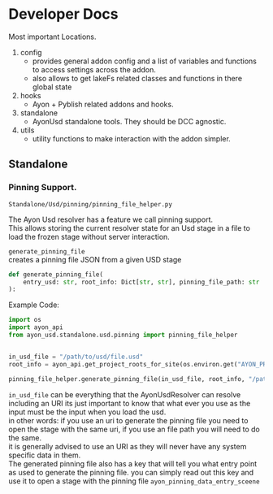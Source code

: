 # Developer Docs

Most important Locations.

1. config
   - provides general addon config and a list of variables and functions to
     access settings across the addon.
   - also allows to get lakeFs related classes and functions in there global
     state
2. hooks
   - Ayon + Pyblish related addons and hooks.
3. standalone
   - AyonUsd standalone tools. They should be DCC agnostic.
4. utils
   - utility functions to make interaction with the addon simpler.

## Standalone

### Pinning Support.

`Standalone/Usd/pinning/pinning_file_helper.py`

The Ayon Usd resolver has a feature we call pinning support.\
This allows storing the current resolver state for an Usd stage in a file to
load the frozen stage without server interaction.

`generate_pinning_file`\
creates a pinning file JSON from a given USD stage

```py
def generate_pinning_file(
    entry_usd: str, root_info: Dict[str, str], pinning_file_path: str
):
```

Example Code:

```py
import os
import ayon_api
from ayon_usd.standalone.usd.pinning import pinning_file_helper


in_usd_file = "/path/to/usd/file.usd"
root_info = ayon_api.get_project_roots_for_site(os.environ.get("AYON_PROJECT_NAME"))

pinning_file_helper.generate_pinning_file(in_usd_file, root_info, "/path/to/output_file.json")
```

`in_usd_file` can be everything that the AyonUsdResolver can resolve including
an URI its just important to know that what ever you use as the input must be
the input when you load the usd.\
in other words: if you use an uri to generate the pinning file you need to open
the stage with the same uri, if you use an file path you will need to do the
same.\
it is generally advised to use an URI as they will never have any system
specific data in them.\
The generated pinning file also has a key that will tell you what entry point as
used to generate the pinning file. you can simply read out this key and use it
to open a stage with the pinning file `ayon_pinning_data_entry_sceene`
